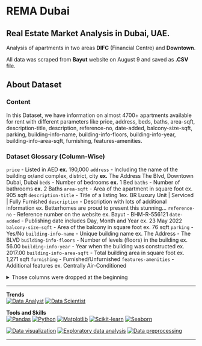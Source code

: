 # REMA Dubai

## Real Estate Market Analysis in Dubai, UAE.

Analysis of apartments in two areas **DIFC** (Financial Centre) and **Downtown**.

All data was scraped from **Bayut** website on August 9 and saved as **.CSV** file.

## About Dataset

### Content

In this Dataset, we have information on almost 4700+ apartments available for rent with different parameters like price, address, beds, baths, area-sqft, description-title, description, reference-no, date-added, balcony-size-sqft, parking, building-info-name, building-info-floors, building-info-year, building-info-area-sqft, furnishing, features-amenities.

### Dataset Glossary (Column-Wise)

`price` -  Listed in AED **ex.** 190,000
`address` - Including the name of the building or/and complex, district, city **ex.** The Address The Blvd, Downtown Dubai, Dubai
`beds` - Number of bedrooms **ex.** 1 Bed
`baths` - Number of bathrooms **ex.** 2 Baths
`area-sqft` - Area of the apartment in square foot ex. 905 sqft
`description-title` - Title of a listing 1ex.  BR Luxury Unit | Serviced | Fully Furnished
`description` - Description with lots of additional information ex. Betterhomes are proud to present this stunning...
`reference-no` - Reference number on the website ex. Bayut - BHM-R-556121
`date-added` - Publishing date includes Day, Month and Year ex. 23 May 2022
`balcony-size-sqft` - Area of the balcony in square foot ex. 76 sqft
`parking` - Yes/No 
`building-info-name` - Unique building name ex. The Address - The BLVD
`building-info-floors` - Number of levels (floors) in the building ex. 56.00
`building-info-year` - Year when the building was constructed ex. 2017.00
`building-info-area-sqft` - Total building area in square foot ex. 1,271 sqft
`furnishing` - Furnished/Unfurnished
`features-amenities` - Additional features ex. Centrally Air-Conditioned


<details>
<summary>Those columns were dropped at the beginning</summary>

`apartmet-link-href` -  unnecessary for analysis 
`rent-frequency` - It only contains Yearly listings
`web-scraper-order` -  unnecessary for analysis 
`web-scraper-start-url` -  unnecessary for analysis 
`pagination` -  unnecessary for analysis 
`apartmet-link` -  unnecessary for analysis but could be merged later 
`building` -  Has only one specific name and the rest is NaN

</details>

***

**Trends**  
[![Data Analyst](https://img.shields.io/static/v1?label=trend&message=Data%20Analyst&color=218c74)](#)
[![Data Scientist](https://img.shields.io/static/v1?label=trend&message=Data%20Scientist&color=706fd3)](#)

**Tools and Skills**  
[![Pandas](https://img.shields.io/static/v1?label=tool&message=Pandas&color=40407a)](#) 
[![Python](https://img.shields.io/static/v1?label=tool&message=Python&color=33d9b2)](#) 
[![Matplotlib](https://img.shields.io/static/v1?label=tool&message=Matplotlib&color=706fd3)](#) 
[![Scikit-learn](https://img.shields.io/static/v1?label=tool&message=Sklearn&color=ff793f)](#) 
[![Seaborn](https://img.shields.io/static/v1?label=tool&message=Seaborn&color=ff5252)](#)  

[![Data visualization](https://img.shields.io/static/v1?label=skill&message=Data%20visualization&color=F97F51)](#) 
[![Exploratory data analysis](https://img.shields.io/static/v1?label=skill&message=Exploratory%20Data%20Analysis&color=82589F)](#) 
[![Data preprocessing](https://img.shields.io/static/v1?label=skill&message=Data%20Preprocessing&color=B33771)](#)  

***
